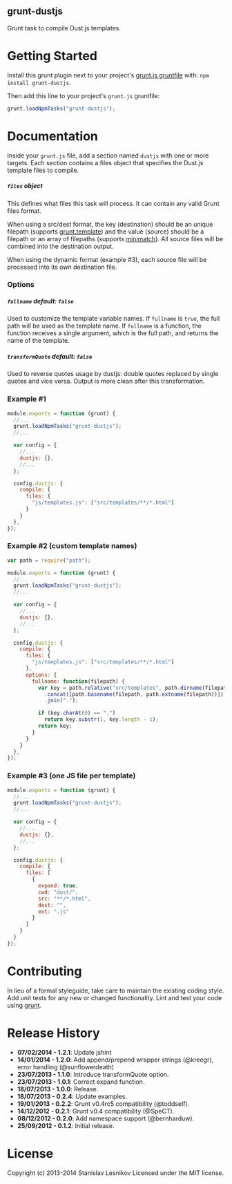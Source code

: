 grunt-dustjs
----------

Grunt task to compile Dust.js templates.

Getting Started
===============

Install this grunt plugin next to your project's [grunt.js gruntfile][getting_started] with: `npm install grunt-dustjs`.

Then add this line to your project's `grunt.js` gruntfile:

```javascript
grunt.loadNpmTasks("grunt-dustjs");
```

[getting_started]: https://github.com/gruntjs/grunt/wiki/Getting-started
[grunt]: http://gruntjs.com

Documentation
=============

Inside your `grunt.js` file, add a section named `dustjs` with one or more targets. Each section contains a files object that specifies the Dust.js template files to compile.

##### `files` object
This defines what files this task will process. It can contain any valid Grunt files format.

When using a src/dest format, the key (destination) should be an unique filepath (supports [grunt.template](https://github.com/gruntjs/grunt/wiki/grunt.template)) and the value (source) should be a filepath or an array of filepaths (supports [minimatch](https://github.com/isaacs/minimatch)). All source files will be combined into the destination output.

When using the dynamic format (example #3), each source file will be processed into its own destination file.

### Options

##### `fullname` _default_: `false`
Used to customize the template variable names. If `fullname` is `true`, the full path will be used as the template name. If `fullname` is a function, the function receives a single argument, which is the full path, and returns the name of the template.

##### `transformQuote` _default_: `false`
Used to reverse quotes usage by dustjs: double quotes replaced by single quotes and vice versa. Output is more clean after this transformation.

### Example #1

```javascript
module.exports = function (grunt) {
  //...
  grunt.loadNpmTasks("grunt-dustjs");
  //...

  var config = {
    //...
    dustjs: {},
    //...
  };

  config.dustjs: {
    compile: {
      files: {
        "js/templates.js": ["src/templates/**/*.html"]
      }
    }
  },
});
```

### Example #2 (custom template names)

```javascript
var path = require("path");

module.exports = function (grunt) {
  //...
  grunt.loadNpmTasks("grunt-dustjs");
  //...

  var config = {
    //...
    dustjs: {},
    //...
  };

  config.dustjs: {
    compile: {
      files: {
        "js/templates.js": ["src/templates/**/*.html"]
      },
      options: {
        fullname: function(filepath) {
          var key = path.relative("src/templates", path.dirname(filepath)).split(path.sep) // folder names
            .concat([path.basename(filepath, path.extname(filepath))]) // template name
            .join(".");

          if (key.charAt(0) == ".")
            return key.substr(1, key.length - 1);
          return key;
        }
      }
    }
  },
});
```


### Example #3 (one JS file per template)

```javascript
module.exports = function (grunt) {
  //...
  grunt.loadNpmTasks("grunt-dustjs");
  //...

  var config = {
    //...
    dustjs: {},
    //...
  };

  config.dustjs: {
    compile: {
      files: [
        {
          expand: true,
          cwd: "dust/",
          src: "**/*.html",
          dest: "",
          ext: ".js"
        }
      ]
    }
  }
});
```


Contributing
============

In lieu of a formal styleguide, take care to maintain the existing coding style. Add unit tests for any new or changed functionality. Lint and test your code using [grunt][grunt].

Release History
===============
*   __07/02/2014 - 1.2.1__: Update jshint
*   __14/01/2014 - 1.2.0__: Add append/prepend wrapper strings (@kreegr), error handling (@sunflowerdeath)
*   __23/07/2013 - 1.1.0__: Introduce transformQuote option.
*   __23/07/2013 - 1.0.1__: Correct expand function.
*   __18/07/2013 - 1.0.0__: Release.
*   __18/07/2013 - 0.2.4__: Update examples.
*   __19/01/2013 - 0.2.2__: Grunt v0.4rc5 compatibility (@toddself).
*   __14/12/2012 - 0.2.1__: Grunt v0.4 compatibility (@SpeCT).
*   __08/12/2012 - 0.2.0__: Add namespace support (@bernharduw).
*   __25/09/2012 - 0.1.2__: Initial release.

License
=======

Copyright (c) 2013-2014 Stanislav Lesnikov
Licensed under the MIT license.
